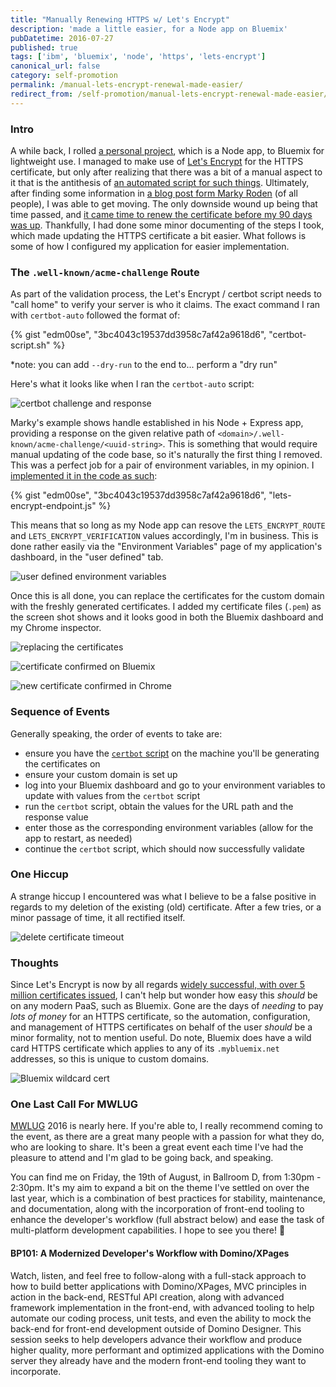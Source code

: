 ```yaml
---
title: "Manually Renewing HTTPS w/ Let's Encrypt"
description: 'made a little easier, for a Node app on Bluemix'
pubDatetime: 2016-07-27
published: true
tags: ['ibm', 'bluemix', 'node', 'https', 'lets-encrypt']
canonical_url: false
category: self-promotion
permalink: /manual-lets-encrypt-renewal-made-easier/
redirect_from: /self-promotion/manual-lets-encrypt-renewal-made-easier/
---
```


### Intro

A while back, I rolled [a personal project](https://github.com/edm00se/personal-mock-url-shortener), which is a Node app, to Bluemix for lightweight use. I managed to make use of [Let's Encrypt](https://letsencrypt.org/) for the HTTPS certificate, but only after realizing that there was a bit of a manual aspect to it that is the antithesis of [an automated script for such things](https://certbot.eff.org/). Ultimately, after finding some information in [a blog post form Marky Roden](https://xomino.com/2016/02/09/using-lets-encrypt-to-create-an-ssl-certificate-for-my-bluemix-hosted-web-site/) (of all people), I was able to get moving. The only downside wound up being that time passed, and [it came time to renew the certificate before my 90 days was up](https://letsencrypt.org/2015/11/09/why-90-days.html). Thankfully, I had done some minor documenting of the steps I took, which made updating the HTTPS certificate a bit easier. What follows is some of how I configured my application for easier implementation.

### The `.well-known/acme-challenge` Route

As part of the validation process, the Let's Encrypt / certbot script needs to "call home" to verify your server is who it claims. The exact command I ran with `certbot-auto` followed the format of:

{% gist "edm00se", "3bc4043c19537dd3958c7af42a9618d6", "certbot-script.sh" %}

\*note: you can add `--dry-run` to the end to... perform a "dry run"

Here's what it looks like when I ran the `certbot-auto` script:

![certbot challenge and response](./images/bluemix-lets-encrypt/CertBot_Challenge_and_Response.png)

Marky's example shows handle established in his Node + Express app, providing a response on the given relative path of `<domain>/.well-known/acme-challenge/<uuid-string>`. This is something that would require manual updating of the code base, so it's naturally the first thing I removed. This was a perfect job for a pair of environment variables, in my opinion. I [implemented it in the code as such](https://github.com/edm00se/personal-mock-url-shortener/blob/28ea4f1651f2729d466aa7a3bdee4bd11f11ad35/routes/index.js#L8-L10):

{% gist "edm00se", "3bc4043c19537dd3958c7af42a9618d6", "lets-encrypt-endpoint.js" %}

This means that so long as my Node app can resove the `LETS_ENCRYPT_ROUTE` and `LETS_ENCRYPT_VERIFICATION` values accordingly, I'm in business. This is done rather easily via the "Environment Variables" page of my application's dashboard, in the "user defined" tab.

![user defined environment variables](./images/bluemix-lets-encrypt/User_Def_Env_Vars.png)

Once this is all done, you can replace the certificates for the custom domain with the freshly generated certificates. I added my certificate files (`.pem`) as the screen shot shows and it looks good in both the Bluemix dashboard and my Chrome inspector.

![replacing the certificates](./images/bluemix-lets-encrypt/Replacing_the_Certs.png)

![certificate confirmed on Bluemix](./images/bluemix-lets-encrypt/Bluemix_All_Is_Good.png)

![new certificate confirmed in Chrome](./images/bluemix-lets-encrypt/Chrome_All_Is_Good.png)

### Sequence of Events

Generally speaking, the order of events to take are:

- ensure you have the [`certbot` script](https://certbot.eff.org/) on the machine you'll be generating the certificates on
- ensure your custom domain is set up
- log into your Bluemix dashboard and go to your environment variables to update with values from the `certbot` script
- run the `certbot` script, obtain the values for the URL path and the response value
- enter those as the corresponding environment variables (allow for the app to restart, as needed)
- continue the `certbot` script, which should now successfully validate

### One Hiccup

A strange hiccup I encountered was what I believe to be a false positive in regards to my deletion of the existing (old) certificate. After a few tries, or a minor passage of time, it all rectified itself.

![delete certificate timeout](./images/bluemix-lets-encrypt/Timeout.png)

### Thoughts

Since Let's Encrypt is now by all regards [widely successful, with over 5 million certificates issued](https://letsencrypt.org/2016/06/22/https-progress-june-2016.html), I can't help but wonder how easy this _should_ be on any modern PaaS, such as Bluemix. Gone are the days of _needing_ to pay _lots of money_ for an HTTPS certificate, so the automation, configuration, and management of HTTPS certificates on behalf of the user _should_ be a minor formality, not to mention useful. Do note, Bluemix does have a wild card HTTPS certificate which applies to any of its `.mybluemix.net` addresses, so this is unique to custom domains.

![Bluemix wildcard cert](./images/bluemix-lets-encrypt/bluemix-wild-card-https-cert.png)

### One Last Call For MWLUG

[MWLUG](https://www.mwlug.com/) 2016 is nearly here. If you're able to, I really recommend coming to the event, as there are a great many people with a passion for what they do, who are looking to share. It's been a great event each time I've had the pleasure to attend and I'm glad to be going back, and speaking.

You can find me on Friday, the 19th of August, in Ballroom D, from 1:30pm - 2:30pm. It's my aim to expand a bit on the theme I've settled on over the last year, which is a combination of best practices for stability, maintenance, and documentation, along with the incorporation of front-end tooling to enhance the developer's workflow (full abstract below) and ease the task of multi-platform development capabilities. I hope to see you there! 🍻

#### BP101: A Modernized Developer's Workflow with Domino/XPages

Watch, listen, and feel free to follow-along with a full-stack approach to how to build better applications with Domino/XPages, MVC principles in action in the back-end, RESTful API creation, along with advanced framework implementation in the front-end, with advanced tooling to help automate our coding process, unit tests, and even the ability to mock the back-end for front-end development outside of Domino Designer. This session seeks to help developers advance their workflow and produce higher quality, more performant and optimized applications with the Domino server they already have and the modern front-end tooling they want to incorporate.
